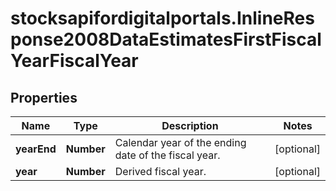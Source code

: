 # stocksapifordigitalportals.InlineResponse2008DataEstimatesFirstFiscalYearFiscalYear

## Properties

Name | Type | Description | Notes
------------ | ------------- | ------------- | -------------
**yearEnd** | **Number** | Calendar year of the ending date of the fiscal year. | [optional] 
**year** | **Number** | Derived fiscal year. | [optional] 


